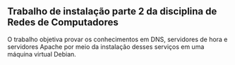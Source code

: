 ## Trabalho de instalação parte 2 da disciplina de Redes de Computadores

O trabalho objetiva provar os conhecimentos em DNS, servidores de hora e servidores Apache por meio da instalação desses serviços em uma máquina virtual Debian.
